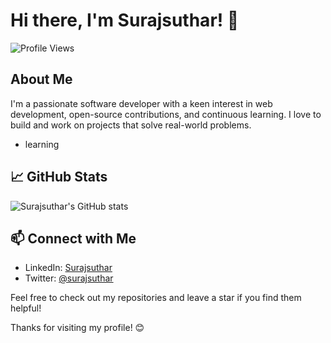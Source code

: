 # Hi there, I'm Surajsuthar! 👋

![Profile Views](https://komarev.com/ghpvc/?username=Surajsuthar&color=brightgreen)

## About Me

I'm a passionate software developer with a keen interest in web development, open-source contributions, and continuous learning. I love to build and work on projects that solve real-world problems.

- learning

## 📈 GitHub Stats

![Surajsuthar's GitHub stats](https://github-readme-stats.vercel.app/api?username=Surajsuthar&show_icons=true&theme=radical)

## 📫 Connect with Me

- LinkedIn: [Surajsuthar](https://www.linkedin.com/in/surajmal-suthar-26a297203/)
- Twitter: [@surajsuthar](https://x.com/Suraj__0067)

Feel free to check out my repositories and leave a star if you find them helpful!

Thanks for visiting my profile! 😊
